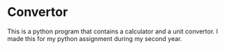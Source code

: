 # Convertor
This is a python program that contains a calculator and a unit convertor.
I made this for my python assignment during my second year.
